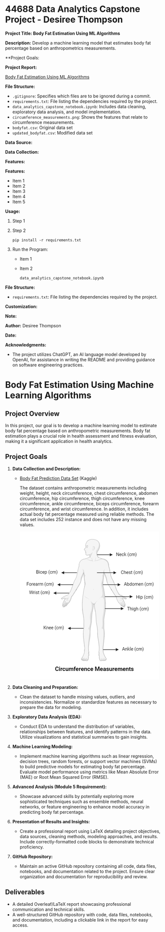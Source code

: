 # 44688 Data Analytics Capstone Project - Desiree Thompson

**Project Title: Body Fat Estimation Using ML Algorithms**

**Description:**
Develop a machine learning model that estimates body fat percentage based on anthropometrics measurements. 

**Project Goals:
   

**Project Report:**

[Body Fat Estimation Using ML Algorithms](https://www.overleaf.com/read/zbrdqhmnqgvt#574be8)


**File Structure:**

- `.gitignore`: Specifies which files are to be ignored during a commit. 
- `requirements.txt`: File listing the dependencies required by the project.
- `data_analytics_capstone_notebook.ipynb`: Includes data cleaning, exploratory data analysis, and model implementation.
- `circumference_measurements.png`: Shows the features that relate to circumference measurements.
- `bodyfat.csv`: Original data set
- `updated_bodyfat.csv`: Modified data set


**Data Source:**




**Data Collection:**


**Features:**


**Features:**

- Item 1
- Item 2
- Item 3
- Item 4
- Item 5

**Usage:**

1. Step 1

2. Step 2

   ```
   pip install -r requirements.txt
   ```

3. Run the Program:

   - Item 1
   - Item 2

     ```
     data_analytics_capstone_notebook.ipynb
     ```


**File Structure:**

- `requirements.txt`: File listing the dependencies required by the project.

**Customization:**


**Note:**

**Author:**
Desiree Thompson

**Date:**

**Acknowledgments:**

- The project utilizes ChatGPT, an AI language model developed by OpenAI, for assistance in writing the README and providing guidance on software engineering practices.

# Body Fat Estimation Using Machine Learning Algorithms

## Project Overview

In this project, our goal is to develop a machine learning model to estimate body fat percentage based on anthropometric measurements. Body fat estimation plays a crucial role in health assessment and fitness evaluation, making it a significant application in health analytics.

## Project Goals

1. **Data Collection and Description:**
   - [Body Fat Prediction Data Set](https://www.kaggle.com/datasets/fedesoriano/body-fat-prediction-dataset)  (Kaggle)

      The dataset contains anthropometric measurements including weight, height, neck circumference, chest circumference, abdomen circumference, hip circumference, thigh circumference, knee circumference, ankle circumference, biceps circumference, forearm circumference, and wrist circumference. In addition, it           includes actual body fat percentage measured using reliable methods. The data set includes 252 instance and does not have any missing values.
     
      ![Circumference Measurements](https://github.com/DesireeEDU/44688-Data-Analytics-Capstone-Project-Desiree-Thompson/blob/main/Circumference%20Measurements.png)


3. **Data Cleaning and Preparation:**
   - Clean the dataset to handle missing values, outliers, and inconsistencies. Normalize or standardize features as necessary to prepare the data for modeling.

4. **Exploratory Data Analysis (EDA):**
   - Conduct EDA to understand the distribution of variables, relationships between features, and identify patterns in the data. Utilize visualizations and statistical summaries to gain insights.

5. **Machine Learning Modeling:**
   - Implement machine learning algorithms such as linear regression, decision trees, random forests, or support vector machines (SVMs) to build predictive models for estimating body fat percentage. Evaluate model performance using metrics like Mean Absolute Error (MAE) or Root Mean Squared Error (RMSE).

6. **Advanced Analysis (Module 5 Requirement):**
   - Showcase advanced skills by potentially exploring more sophisticated techniques such as ensemble methods, neural networks, or feature engineering to enhance model accuracy in predicting body fat percentage.

7. **Presentation of Results and Insights:**
   - Create a professional report using LaTeX detailing project objectives, data sources, cleaning methods, modeling approaches, and results. Include correctly-formatted code blocks to demonstrate technical proficiency.

8. **GitHub Repository:**
   - Maintain an active GitHub repository containing all code, data files, notebooks, and documentation related to the project. Ensure clear organization and documentation for reproducibility and review.

## Deliverables

- A detailed Overleaf/LaTeX report showcasing professional communication and technical skills.
- A well-structured GitHub repository with code, data files, notebooks, and documentation, including a clickable link in the report for easy access.
